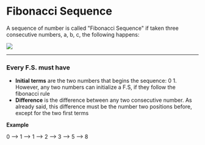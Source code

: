 # Fibonacci Sequence

A sequence of number is called "Fibonacci Sequence" if taken three consecutive numbers, a, b, c, the following happens:

![](https://quicklatex.com/cache3/fc/ql_6a66c1ac9a6382ee84faa7e26afe60fc_l3.png)

* * *

### Every F.S. must have
- **Initial terms** are the two numbers that begins the sequence: 0 1. However, any two numbers can initialize a F.S, if they follow the fibonacci rule
- **Difference** is the difference between any two consecutive number. As already said, this difference must be the number two positions before, except for the two first terms

**Example**

0 --> 1 --> 1 --> 2 --> 3 --> 5 --> 8
